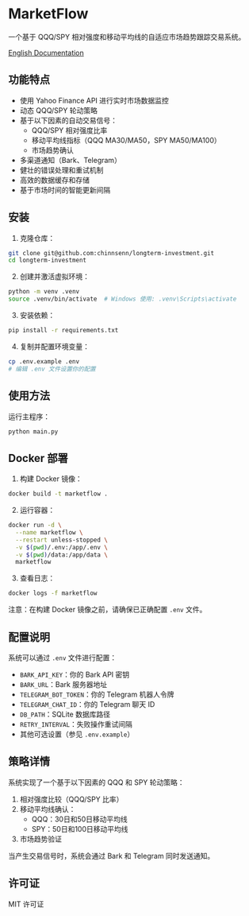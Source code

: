 # MarketFlow

一个基于 QQQ/SPY 相对强度和移动平均线的自适应市场趋势跟踪交易系统。

[English Documentation](README.md)

## 功能特点

- 使用 Yahoo Finance API 进行实时市场数据监控
- 动态 QQQ/SPY 轮动策略
- 基于以下因素的自动交易信号：
  - QQQ/SPY 相对强度比率
  - 移动平均线指标（QQQ MA30/MA50，SPY MA50/MA100）
  - 市场趋势确认
- 多渠道通知（Bark、Telegram）
- 健壮的错误处理和重试机制
- 高效的数据缓存和存储
- 基于市场时间的智能更新间隔

## 安装

1. 克隆仓库：
```bash
git clone git@github.com:chinnsenn/longterm-investment.git
cd longterm-investment
```

2. 创建并激活虚拟环境：
```bash
python -m venv .venv
source .venv/bin/activate  # Windows 使用: .venv\Scripts\activate
```

3. 安装依赖：
```bash
pip install -r requirements.txt
```

4. 复制并配置环境变量：
```bash
cp .env.example .env
# 编辑 .env 文件设置你的配置
```

## 使用方法

运行主程序：
```bash
python main.py
```

## Docker 部署

1. 构建 Docker 镜像：
```bash
docker build -t marketflow .
```

2. 运行容器：
```bash
docker run -d \
  --name marketflow \
  --restart unless-stopped \
  -v $(pwd)/.env:/app/.env \
  -v $(pwd)/data:/app/data \
  marketflow
```

3. 查看日志：
```bash
docker logs -f marketflow
```

注意：在构建 Docker 镜像之前，请确保已正确配置 `.env` 文件。

## 配置说明

系统可以通过 `.env` 文件进行配置：
- `BARK_API_KEY`：你的 Bark API 密钥
- `BARK_URL`：Bark 服务器地址
- `TELEGRAM_BOT_TOKEN`：你的 Telegram 机器人令牌
- `TELEGRAM_CHAT_ID`：你的 Telegram 聊天 ID
- `DB_PATH`：SQLite 数据库路径
- `RETRY_INTERVAL`：失败操作重试间隔
- 其他可选设置（参见 `.env.example`）

## 策略详情

系统实现了一个基于以下因素的 QQQ 和 SPY 轮动策略：
1. 相对强度比较（QQQ/SPY 比率）
2. 移动平均线确认：
   - QQQ：30日和50日移动平均线
   - SPY：50日和100日移动平均线
3. 市场趋势验证

当产生交易信号时，系统会通过 Bark 和 Telegram 同时发送通知。

## 许可证

MIT 许可证
